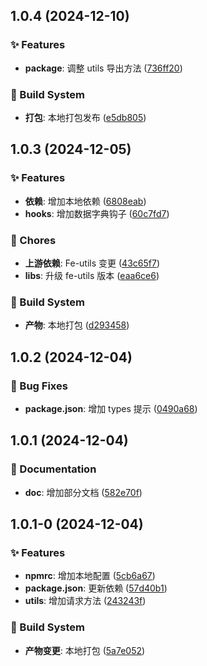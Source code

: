 

## 1.0.4 (2024-12-10)


### ✨ Features

* **package**: 调整 utils 导出方法 ([736ff20](https://github.com/Gao-pw/react-utils/commit/736ff20))


### 👷 Build System

* **打包**: 本地打包发布 ([e5db805](https://github.com/Gao-pw/react-utils/commit/e5db805))

## 1.0.3 (2024-12-05)


### ✨ Features

* **依赖**: 增加本地依赖 ([6808eab](https://github.com/Gao-pw/react-utils/commit/6808eab))
* **hooks**: 增加数据字典钩子 ([60c7fd7](https://github.com/Gao-pw/react-utils/commit/60c7fd7))


### 🎫 Chores

* **上游依赖**: Fe-utils 变更 ([43c65f7](https://github.com/Gao-pw/react-utils/commit/43c65f7))
* **libs**: 升级 fe-utils 版本 ([eaa6ce6](https://github.com/Gao-pw/react-utils/commit/eaa6ce6))


### 👷 Build System

* **产物**: 本地打包 ([d293458](https://github.com/Gao-pw/react-utils/commit/d293458))

## 1.0.2 (2024-12-04)


### 🐛 Bug Fixes

* **package.json**: 增加 types 提示 ([0490a68](https://github.com/Gao-pw/react-utils/commit/0490a68))

## 1.0.1 (2024-12-04)


### 📝 Documentation

* **doc**: 增加部分文档 ([582e70f](https://github.com/Gao-pw/react-utils/commit/582e70f))

## 1.0.1-0 (2024-12-04)


### ✨ Features

* **npmrc**: 增加本地配置 ([5cb6a67](https://github.com/Gao-pw/react-utils/commit/5cb6a67))
* **package.json**: 更新依赖 ([57d40b1](https://github.com/Gao-pw/react-utils/commit/57d40b1))
* **utils**: 增加请求方法 ([243243f](https://github.com/Gao-pw/react-utils/commit/243243f))


### 👷 Build System

* **产物变更**: 本地打包 ([5a7e052](https://github.com/Gao-pw/react-utils/commit/5a7e052))